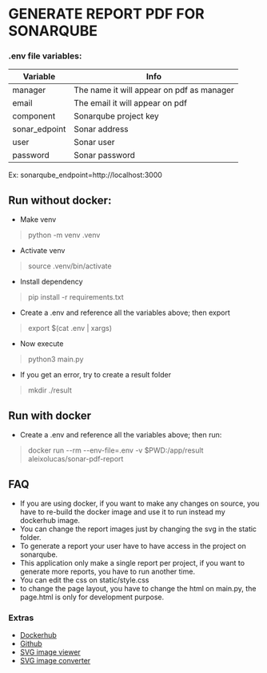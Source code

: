 # GENERATE REPORT PDF FOR SONARQUBE

### .env file variables:
| Variable      | Info |
| ------------- | ------- |
| manager       | The name it will appear on pdf as manager |
| email         | The email it will appear on pdf           |
| component     | Sonarqube project key                     |
| sonar_edpoint | Sonar address                             |
| user          | Sonar user                                |
| password      | Sonar password                            |

Ex: sonarqube_endpoint=http://localhost:3000

## Run without docker:
- Make venv
> python -m venv .venv
- Activate venv
> source .venv/bin/activate
- Install dependency
> pip install -r requirements.txt
- Create a .env and reference all the variables above; then export
> export $(cat .env | xargs)
- Now execute
> python3 main.py
- If you get an error, try to create a result folder
> mkdir ./result

## Run with docker
- Create a .env and reference all the variables above; then run:
> docker run --rm --env-file=.env -v $PWD:/app/result aleixolucas/sonar-pdf-report

## FAQ
- If you are using docker, if you want to make any changes on source, you have to re-build the docker image and use it to run instead my dockerhub image.
- You can change the report images just by changing the svg in the static folder.
- To generate a report your user have to have access in the project on sonarqube.
- This application only make a single report per project, if you want to generate more reports, you have to run another time.
- You can edit the css on static/style.css
- to change the page layout, you have to change the html on main.py, the page.html is only for development purpose.

### Extras
- [Dockerhub](https://hub.docker.com/r/aleixolucas/sonar-pdf-report)
- [Github](https://github.com/AleixoLucas42/sonar-report-pdf-py)
- [SVG image viewer](https://codebeautify.org/svg-viewer)
- [SVG image converter](https://picsvg.com/)